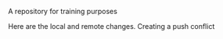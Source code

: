 A repository for training purposes


Here are the local and remote changes. Creating a push conflict